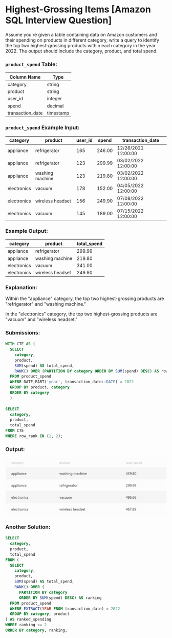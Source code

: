 # Highest-Grossing Items [Amazon SQL Interview Question]

Assume you're given a table containing data on Amazon customers and their spending on products in different category, write a query to identify the top two highest-grossing products within each category in the year 2022. The output should include the category, product, and total spend.

### **`product_spend` Table:**

| Column Name | Type |
| --- | --- |
| category | string |
| product | string |
| user_id | integer |
| spend | decimal |
| transaction_date | timestamp |

### **`product_spend` Example Input:**

| category | product | user_id | spend | transaction_date |
| --- | --- | --- | --- | --- |
| appliance | refrigerator | 165 | 246.00 | 12/26/2021 12:00:00 |
| appliance | refrigerator | 123 | 299.99 | 03/02/2022 12:00:00 |
| appliance | washing machine | 123 | 219.80 | 03/02/2022 12:00:00 |
| electronics | vacuum | 178 | 152.00 | 04/05/2022 12:00:00 |
| electronics | wireless headset | 156 | 249.90 | 07/08/2022 12:00:00 |
| electronics | vacuum | 145 | 189.00 | 07/15/2022 12:00:00 |

### **Example Output:**

| category | product | total_spend |
| --- | --- | --- |
| appliance | refrigerator | 299.99 |
| appliance | washing machine | 219.80 |
| electronics | vacuum | 341.00 |
| electronics | wireless headset | 249.90 |

### **Explanation:**

Within the "appliance" category, the top two highest-grossing products are "refrigerator" and "washing machine."

In the "electronics" category, the top two highest-grossing products are "vacuum" and "wireless headset."

### **Submissions:**

```sql
WITH CTE AS (
  SELECT
    category,
    product,
    SUM(spend) AS total_spend,
    RANK() OVER (PARTITION BY category ORDER BY SUM(spend) DESC) AS row_rank
  FROM product_spend
  WHERE DATE_PART('year', transaction_date::DATE) = 2022
  GROUP BY product, category
  ORDER BY category
  )

SELECT 
  category,
  product,
  total_spend
FROM CTE
WHERE row_rank IN (1, 2);
```

### **Output:**

![output](https://github.com/lizasizas/SQL-Learning-Journey/blob/main/04%20Practice/01%20DataLemur/Highest-Grossing%20Items/Screenshot%202024-09-15%20181052.png
)

### **Another Solution:**

```sql
SELECT 
  category, 
  product, 
  total_spend 
FROM (
  SELECT 
    category, 
    product, 
    SUM(spend) AS total_spend,
    RANK() OVER (
      PARTITION BY category 
      ORDER BY SUM(spend) DESC) AS ranking 
  FROM product_spend
  WHERE EXTRACT(YEAR FROM transaction_date) = 2022
  GROUP BY category, product
) AS ranked_spending
WHERE ranking <= 2 
ORDER BY category, ranking;
```
